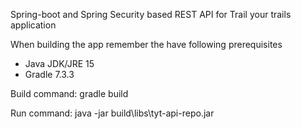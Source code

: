 Spring-boot and Spring Security based REST API for Trail your trails application

When building the app remember the have following prerequisites
- Java JDK/JRE 15
- Gradle 7.3.3

Build command: gradle build

Run command: java -jar build\libs\tyt-api-repo.jar